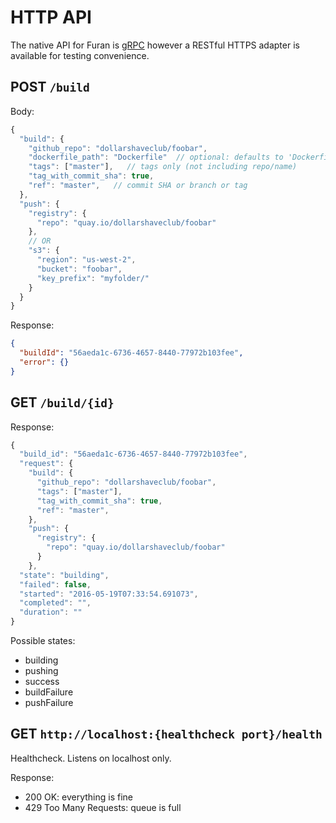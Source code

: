 HTTP API
========

The native API for Furan is [gRPC](http://www.grpc.io) however a RESTful HTTPS
adapter is available for testing convenience.


POST ``/build``
---------------

Body:

```javascript
{
  "build": {
    "github_repo": "dollarshaveclub/foobar",
    "dockerfile_path": "Dockerfile"  // optional: defaults to 'Dockerfile'
    "tags": ["master"],   // tags only (not including repo/name)
    "tag_with_commit_sha": true,
    "ref": "master",   // commit SHA or branch or tag
  },
  "push": {
    "registry": {
      "repo": "quay.io/dollarshaveclub/foobar"
    },
    // OR
    "s3": {
      "region": "us-west-2",
      "bucket": "foobar",
      "key_prefix": "myfolder/"
    }
  }
}
```

Response:

```json
{
  "buildId": "56aeda1c-6736-4657-8440-77972b103fee",
  "error": {}
}
```

GET ``/build/{id}``
-------------------

Response:

```javascript
{
  "build_id": "56aeda1c-6736-4657-8440-77972b103fee",
  "request": {
    "build": {
      "github_repo": "dollarshaveclub/foobar",
      "tags": ["master"],
      "tag_with_commit_sha": true,
      "ref": "master",
    },
    "push": {
      "registry": {
        "repo": "quay.io/dollarshaveclub/foobar"
      }
    },
  "state": "building",
  "failed": false,
  "started": "2016-05-19T07:33:54.691073",
  "completed": "",
  "duration": ""
}
```

Possible states:
  - building
  - pushing
  - success
  - buildFailure
  - pushFailure


GET ``http://localhost:{healthcheck port}/health``
---------------

Healthcheck. Listens on localhost only.

Response:

- 200 OK: everything is fine
- 429 Too Many Requests: queue is full
